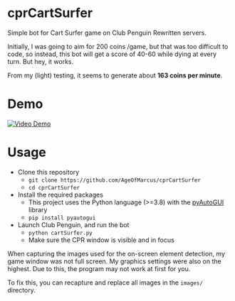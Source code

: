 # cprCartSurfer

Simple bot for Cart Surfer game on Club Penguin Rewritten servers.

Initially, I was going to aim for 200 coins /game, but that was too difficult to code, so instead, this bot will get a score of 40-60 while dying at every turn. But hey, it works.

From my (light) testing, it seems to generate about **163 coins per minute**.

# Demo

[![Video Demo](https://img.youtube.com/vi/xgupmvprGzY/0.jpg)](https://www.youtube.com/watch?v=xgupmvprGzY)

# Usage

* Clone this repository
    - `git clone https://github.com/AgeOfMarcus/cprCartSurfer`
    - `cd cprCartSurfer`
* Install the required packages
    - This project uses the Python language (>=3.8) with the [pyAutoGUI](https://pyautogui.readthedocs.io/en/latest/) library
    - `pip install pyautogui`
* Launch Club Penguin, and run the bot
    - `python cartSurfer.py`
    - Make sure the CPR window is visible and in focus

When capturing the images used for the on-screen element detection, my game window was not full screen. My graphics settings were also on the highest. Due to this, the program may not work at first for you.

To fix this, you can recapture and replace all images in the `images/` directory.